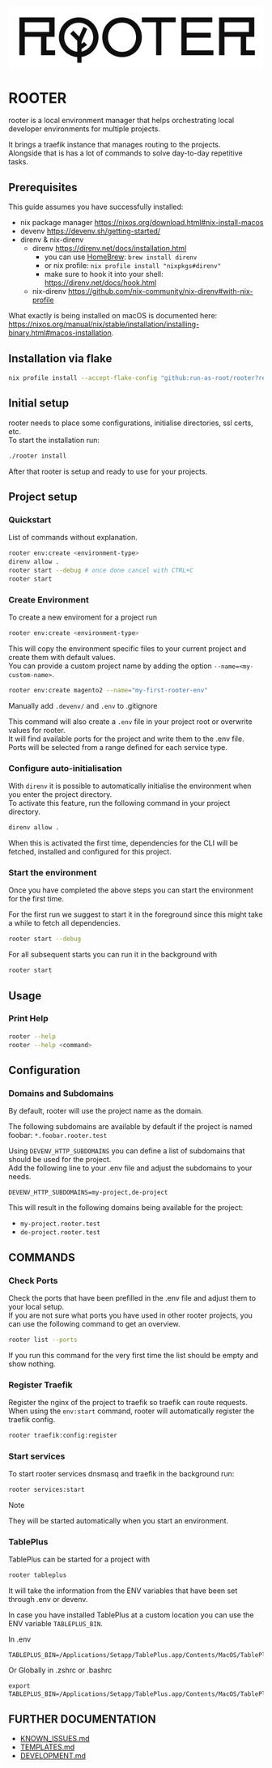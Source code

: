 ![rooter logo](docs/images/rooter-logo.jpg)

# ROOTER

rooter is a local environment manager that helps orchestrating local developer environments for multiple projects.

It brings a traefik instance that manages routing to the projects.  
Alongside that is has a lot of commands to solve day-to-day repetitive tasks.

## Prerequisites

This guide assumes you have successfully installed:

- nix package manager https://nixos.org/download.html#nix-install-macos
- devenv https://devenv.sh/getting-started/
- direnv & nix-direnv
    - direnv https://direnv.net/docs/installation.html
        - you can use [HomeBrew](https://formulae.brew.sh/formula/direnv#default): `brew install direnv`
        - or nix profile: `nix profile install "nixpkgs#direnv"`
        - make sure to hook it into your shell: https://direnv.net/docs/hook.html
    - nix-direnv https://github.com/nix-community/nix-direnv#with-nix-profile

What exactly is being installed on macOS is documented
here: https://nixos.org/manual/nix/stable/installation/installing-binary.html#macos-installation.

## Installation via flake

```bash
nix profile install --accept-flake-config "github:run-as-root/rooter?ref=main#rooter"
```

## Initial setup

rooter needs to place some configurations, initialise directories, ssl certs, etc.  
To start the installation run:

```bash
./rooter install
```

After that rooter is setup and ready to use for your projects.

## Project setup

### Quickstart

List of commands without explanation.

```bash
rooter env:create <environment-type>
direnv allow .
rooter start --debug # once done cancel with CTRL+C
rooter start
```

### Create Environment

To create a new enviroment for a project run

```bash
rooter env:create <environment-type>
```

This will copy the environment specific files to your current project and create them with default values.  
You can provide a custom project name by adding the option `--name=<my-custom-name>`.

```bash
rooter env:create magento2 --name="my-first-rooter-env"
```

Manually add `.devenv/` and `.env` to .gitignore

This command will also create a `.env` file in your project root or overwrite values for rooter.  
It will find available ports for the project and write them to the .env file.  
Ports will be selected from a range defined for each service type.

### Configure auto-initialisation

With `direnv` it is possible to automatically initialise the environment when you enter the project directory.  
To activate this feature, run the following command in your project directory.

```bash
direnv allow .
```

When this is activated the first time, dependencies for the CLI will be fetched, installed and configured for this
project.

### Start the environment

Once you have completed the above steps you can start the environment for the first time.

For the first run we suggest to start it in the foreground since this might take a while to fetch all dependencies.

```bash
rooter start --debug
```

For all subsequent starts you can run it in the background with

```bash
rooter start
```

## Usage

### Print Help

```bash
rooter --help
rooter --help <command>
```

## Configuration

### Domains and Subdomains

By default, rooter will use the project name as the domain.

The following subdomains are available by default if the project is named foobar: `*.foobar.rooter.test`

Using `DEVENV_HTTP_SUBDOMAINS` you can define a list of subdomains that should be used for the project.  
Add the following line to your .env file and adjust the subdomains to your needs.

```dotenv
DEVENV_HTTP_SUBDOMAINS=my-project,de-project
```

This will result in the following domains being available for the project:

- `my-project.rooter.test`
- `de-project.rooter.test`

## COMMANDS

### Check Ports

Check the ports that have been prefilled in the .env file and adjust them to your local setup.  
If you are not sure what ports you have used in other rooter projects, you can use the following command to get an
overview.

```bash
rooter list --ports
```

If you run this command for the very first time the list should be empty and show nothing.

### Register Traefik

Register the nginx of the project to traefik so traefik can route requests.
When using the `env:start` command, rooter will automatically register the traefik config.

```bash
rooter traefik:config:register
```

### Start services

To start rooter services dnsmasq and traefik in the background run:

```bash
rooter services:start
```
> [!NOTE]  
> They will be started automatically when you start an environment.

### TablePlus

TablePlus can be started for a project with

```bash
rooter tableplus
```

It will take the information from the ENV variables that have been set through .env or devenv.

In case you have installed TablePlus at a custom location you can use the ENV variable ```TABLEPLUS_BIN```.

In .env

```
TABLEPLUS_BIN=/Applications/Setapp/TablePlus.app/Contents/MacOS/TablePlus
```

Or Globally in .zshrc or .bashrc

```
export TABLEPLUS_BIN=/Applications/Setapp/TablePlus.app/Contents/MacOS/TablePlus
```

## FURTHER DOCUMENTATION

- [KNOWN_ISSUES.md](docs/KNOWN_ISSUES.md)
- [TEMPLATES.md](docs/TEMPLATES.md)
- [DEVELOPMENT.md](docs/DEVELOPMENT.md)